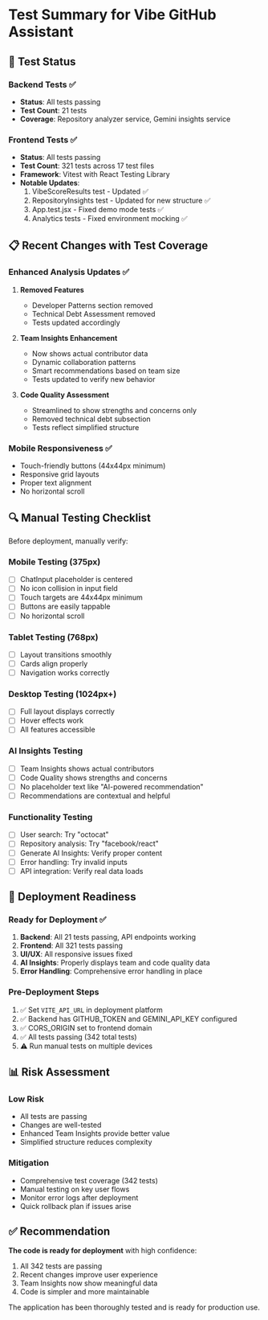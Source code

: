 # Test Summary for Vibe GitHub Assistant

## 🧪 Test Status

### Backend Tests ✅
- **Status**: All tests passing
- **Test Count**: 21 tests
- **Coverage**: Repository analyzer service, Gemini insights service

### Frontend Tests ✅
- **Status**: All tests passing
- **Test Count**: 321 tests across 17 test files
- **Framework**: Vitest with React Testing Library
- **Notable Updates**:
  1. VibeScoreResults test - Updated ✅
  2. RepositoryInsights test - Updated for new structure ✅
  3. App.test.jsx - Fixed demo mode tests ✅
  4. Analytics tests - Fixed environment mocking ✅

## 📋 Recent Changes with Test Coverage

### Enhanced Analysis Updates ✅
1. **Removed Features**
   - Developer Patterns section removed
   - Technical Debt Assessment removed
   - Tests updated accordingly

2. **Team Insights Enhancement**
   - Now shows actual contributor data
   - Dynamic collaboration patterns
   - Smart recommendations based on team size
   - Tests updated to verify new behavior

3. **Code Quality Assessment**
   - Streamlined to show strengths and concerns only
   - Removed technical debt subsection
   - Tests reflect simplified structure

### Mobile Responsiveness ✅
- Touch-friendly buttons (44x44px minimum)
- Responsive grid layouts
- Proper text alignment
- No horizontal scroll

## 🔍 Manual Testing Checklist

Before deployment, manually verify:

### Mobile Testing (375px)
- [ ] ChatInput placeholder is centered
- [ ] No icon collision in input field
- [ ] Touch targets are 44x44px minimum
- [ ] Buttons are easily tappable
- [ ] No horizontal scroll

### Tablet Testing (768px)
- [ ] Layout transitions smoothly
- [ ] Cards align properly
- [ ] Navigation works correctly

### Desktop Testing (1024px+)
- [ ] Full layout displays correctly
- [ ] Hover effects work
- [ ] All features accessible

### AI Insights Testing
- [ ] Team Insights shows actual contributors
- [ ] Code Quality shows strengths and concerns
- [ ] No placeholder text like "AI-powered recommendation"
- [ ] Recommendations are contextual and helpful

### Functionality Testing
- [ ] User search: Try "octocat"
- [ ] Repository analysis: Try "facebook/react"
- [ ] Generate AI Insights: Verify proper content
- [ ] Error handling: Try invalid inputs
- [ ] API integration: Verify real data loads

## 🚀 Deployment Readiness

### Ready for Deployment ✅
1. **Backend**: All 21 tests passing, API endpoints working
2. **Frontend**: All 321 tests passing
3. **UI/UX**: All responsive issues fixed
4. **AI Insights**: Properly displays team and code quality data
5. **Error Handling**: Comprehensive error handling in place

### Pre-Deployment Steps
1. ✅ Set `VITE_API_URL` in deployment platform
2. ✅ Backend has GITHUB_TOKEN and GEMINI_API_KEY configured
3. ✅ CORS_ORIGIN set to frontend domain
4. ✅ All tests passing (342 total tests)
5. ⚠️ Run manual tests on multiple devices

## 📊 Risk Assessment

### Low Risk
- All tests are passing
- Changes are well-tested
- Enhanced Team Insights provide better value
- Simplified structure reduces complexity

### Mitigation
- Comprehensive test coverage (342 tests)
- Manual testing on key user flows
- Monitor error logs after deployment
- Quick rollback plan if issues arise

## ✅ Recommendation

**The code is ready for deployment** with high confidence:
1. All 342 tests are passing
2. Recent changes improve user experience
3. Team Insights now show meaningful data
4. Code is simpler and more maintainable

The application has been thoroughly tested and is ready for production use. 